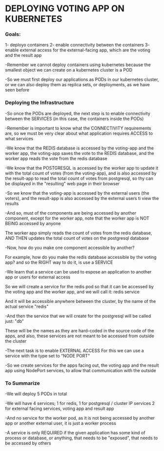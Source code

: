 # DEPLOYING VOTING APP ON KUBERNETES

### Goals:

1- deployo containers
2- enable connectivity between the containers
3- enable external access for the external-facing app, which are the voting and
the result app

-Remember we cannot deploy containers using kubernetes because the smallest
object we can create on a kubernetes cluster is a POD

-So we must first deploy our applications as PODs in our kubernetes cluster, or
we can also deploy them as replica sets, or deployments, as we have seen before


### Deploying the Infrastructure

-So once the PODs are deployed, the next step is to enable connectivity between
the SERVICES (in this case, the containers inside the PODs)

-Remember is important to know what the CONNECTIVITY requirements are, so we must be very clear about what application requires ACCESS to what services

-We know that the REDIS database is accessed by the voting-app and the worker
app, the voting-app saves the vote to the REDIS database, and the worker app reads the vote from the redis database

-We know that the POSTGRESQL is accessed by the worker app to update it with the
total count of votes (from the voting-app), and is also accessed by the 
result-app to read the total count of votes from postgresql, so thy can be
displayed in the "resulting" web page in their browser

-So we know that the voting-app is accessed by the external users (the voters),
and the result-app is also accessed by the external users ti view the results

-And so, must of the components are being accessed by another component, except
for the worker app, note that the worker app is NOT BEING accessed by anyone

The worker app simply reads the count of votes from the redis database, AND THEN
updates the total count of votes on the postgresql database


-Now, how do you make one component accessible by another?

For example, how do you make the redis database accessible by the voting app?
and so the RIGHT way to do it, is use a SERVICE

-We learn that a service can be used to espose an application to another app or
users for external access

So we will create a service for the redis pod so that it can be accessed by the
voting app and the worker app, and we will call it:
redis service

And it will be accessible anywhere between the cluster, by the name of the actual
service "redis"

-And then the service that we will create for the postgresql will be called just:
"db"

These will be the names as they are hard-coded in the source code of the apps,
and also, these services are not meant to be accessed from outside the cluster


-The next task is to enable EXTERNAL ACCESS
For this we can use a service with the type set to "NODE PORT"

-So we create services for the apps facing out, the voting app and the result app
using NodePort services, to allow that communication with the outside


### To Summarize

-We will deploy 5 PODs in total

-We will have 4 services;
1 for redis, 1 for postgresql / cluster IP services
2 for external facing services, voting app and result app

-And no service for the worker pod, as it is not being accessed by another app or
another external user, it is just a worker process 

-A service is only REQUIRED if the given application has some kind of process
or database, or anything, that needs to be "exposed", that needs to be accessed
by others 



